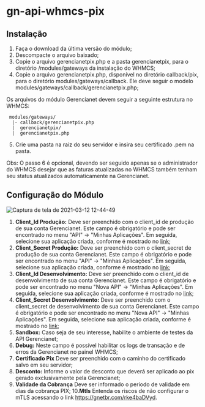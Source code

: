 # gn-api-whmcs-pix


## Instalação

1. Faça o download da última versão do módulo;
2. Descompacte o arquivo baixado;
3. Copie o arquivo gerencianetpix.php e a pasta gerencianetpix, para o diretório /modules/gateways da instalação do WHMCS;
4. Copie o arquivo gerencianetpix.php, disponível no diretório callback/pix, para o diretório modules/gateways/callback. Ele deve seguir o modelo modules/gateways/callback/gerencianetpix.php;

Os arquivos do módulo Gerencianet devem seguir a seguinte estrutura no WHMCS:

```
 modules/gateways/
  |- callback/gerencianetpix.php
  |  gerencianetpix/
  |  gerencianetpix.php
```
5. Crie uma pasta na raiz do seu servidor e insira seu certificado .pem na pasta.

Obs: O passo 6 é opcional, devendo ser seguido apenas se o administrador do WHMCS desejar que as faturas atualizadas no WHMCS também tenham seu status atualizados automaticamente na Gerencianet.

## Configuração do Módulo

![Captura de tela de 2021-03-12 12-44-49](https://user-images.githubusercontent.com/39035667/111999989-e8a8e180-8af3-11eb-8b08-f51d2787c982.png)
1. **Client_Id Produção:** Deve ser preenchido com o client_id de produção de sua conta Gerencianet. Este campo é obrigatório e pode ser encontrado no menu "API" -> "Minhas Aplicações". Em seguida, selecione sua aplicação criada, conforme é mostrado no [link](http://image.prntscr.com/image/7dc272063bb74dccba91739701a0478b.png);
2. **Client_Secret Produção:** Deve ser preenchido com o client_secret de produção de sua conta Gerencianet. Este campo é obrigatório e pode ser encontrado no menu "API" ->  "Minhas Aplicações". Em seguida, selecione sua aplicação criada, conforme é mostrado no [link](http://image.prntscr.com/image/7dc272063bb74dccba91739701a0478b.png);
3. **Client_Id Desenvolvimento:** Deve ser preenchido com o client_id de desenvolvimento de sua conta Gerencianet. Este campo é obrigatório e pode ser encontrado no menu "Nova API" -> "Minhas Aplicações". Em seguida, selecione sua aplicação criada, conforme é mostrado no [link](http://image.prntscr.com/image/447be4bc64644a35bcf5eaecd1125f5d.png);
4. **Client_Secret Desenvolvimento:** Deve ser preenchido com o client_secret de desenvolvimento de sua conta Gerencianet. Este campo é obrigatório e pode ser encontrado no menu "Nova API" -> "Minhas Aplicações". Em seguida, selecione sua aplicação criada, conforme é mostrado no [link](http://image.prntscr.com/image/447be4bc64644a35bcf5eaecd1125f5d.png);
5. **Sandbox:** Caso seja de seu interesse, habilite o ambiente de testes da API Gerencianet;
6. **Debug:** Neste campo é possível habilitar os logs de transação e de erros da Gerencianet no painel WHMCS;
7. **Certificado Pix** Deve ser preenchido com o caminho do certificado salvo em seu servidor;
8. **Desconto:** Informe o valor de desconto que deverá ser aplicado ao pix gerado exclusivamente pela Gerencianet;
9. **Validade da Cobrança** Deve ser informado o período de validade em dias da cobrança PIX;
10.**Mtls** Entenda os riscos de não configurar o mTLS acessando o link https://gnetbr.com/rke4baDVyd.
